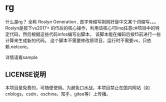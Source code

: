 # rg
什么是rg？ 全称 Roslyn Generation , 首字母缩写刚刚好是中文某个词缩写。。。
Roslyn是按下vs2017+ 的f5后的核心操作，利用该核心可linq任意c#项目中的特定代码，然后根据这些代码infos编写出脚本，
该脚本能在编码后按f5前进行一些计算来生成新的代码。
这个脚本不需要修改原项目，运行时不需要vs，只依赖.netcore。

详情请看sample

## LICENSE说明
本项目是免费的，可随便使用。为避免口水战，本项目禁止在国内网站（如cnblogs，csdn，oschina，知乎，gitee等）上传播。
